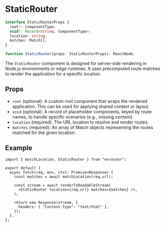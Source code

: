 # StaticRouter

```ts
interface StaticRouterProps {
  root?: ComponentType;
  void?: Record<string, ComponentType>;
  location: string;
  matches: Match[];
}

function StaticRouter(props: StaticRouterProps): ReactNode;
```

The `StaticRouter` component is designed for server-side rendering in Node.js environments or edge runtimes.
It uses precomputed route matches to render the application for a specific location.

## Props

- `root` (optional): A custom root component that wraps the rendered application.
  This can be used for applying shared context or layout.
- `void` (optional): A record of placeholder components, keyed by route names, to handle specific scenarios (e.g., missing content).
- `location` (required): The URL location to resolve and render routes.
- `matches` (required): An array of Match objects representing the routes matched for the given location.

## Example

```tsx
import { matchLocation, StaticRouter } from "enrouter";

export default {
  async fetch(req, env, ctx): Promise<Response> {
    const matches = await matchLocation(req.url);

    const stream = await renderToReadableStream(
      <StaticRouter location={req.url} matches={matches} />,
    );

    return new Response(stream, {
      headers: { "Content-Type": "text/html" },
    });
  },
};
```
